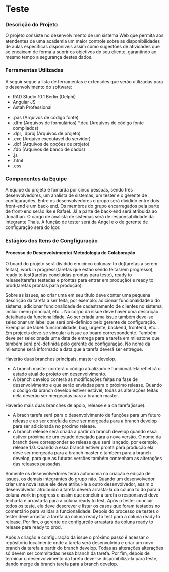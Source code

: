 # Teste #

### Descrição do Projeto ###

O projeto consiste no desenvolvimento de um sistema Web que permita aos atendentes de uma academia um maior controle sobre as disponibilidades de aulas específicas disponíveis assim como sugestões de atividades que se encaixam de forma a suprir os objetivos do seu cliente, garantindo ao mesmo tempo a segurança destes dados.

### Ferramentas Utilizadas ###

A seguir segue a lista de ferramentas e extensões que serão utilizadas para o desenvolvimento do software:

- RAD Studio 10.1 Berlin (Delphi)
- Angular JS
- Astah Professional

* .pas (Arquivos de código fonte)
* .dfm (Arquivos de formulários)
*.dcu (Arquivos de código fonte compilados)
* .dpr, .dproj (Arquivos de projeto)
* .exe (Arquivo executável do servidor)
* .dof (Arquivos de opções de projeto)
* .fdb (Arquivos de banco de dados)
* .js
* .html
* .css

### Componentes da Equipe ###

A equipe do projeto é fomarda por cinco pessoas, sendo três desenvolvedores, um analista de sistemas, um tester e o gerente de configurações. Entre os desenvolvedores o grupo será dividido entre dois front-end e um back-end. Os membros do grupo encarregados pela parte de front-end serão Ike e Rafael. Já a parte de back-end será atribuida ao Jonathan. O cargo de analista de sistemas será de responsabilidade da integrante Thais. A função de tester será da Angel e o de gerente de configuração será do Igor.

### Estágios dos Itens de Congfiguração ###

#### Processo de Desenvolvimento/ Metodologia de Colaboração ####

O board do projeto será dividido em cinco colunas: to do(tarefas a serem feitas), work in progress(tarefas que estão sendo feitas/em progresso), ready to test(tarefas concluídas prontas para teste), ready to release(tarefas testadas e prontas para entrar em produção) e ready to prod(tarefas prontas para produção). 

Sobre as issues, ao criar uma em seu título deve conter uma pequena descrição da tarefa a ser feita, por exemplo: adicionar funcionalidade x do sistema, adicionar funcionalidade de cadastramento de clientes no sistema, incluir menu principal, etc... No corpo da issue deve haver uma descrição detalhada da funcionalidade. Ao ser criada uma issue também deve-se selecionar um label que será pré-definido pelo gerente de configuração. Exemplos de label: funcionalidade, bug, urgente, backend, frontend, etc... Em projects deve-se vincular a issue ao board correspondente. Também deve ser selecionada uma data de entrega para a tarefa em milestone que também será pré-definida pelo gerente de configuração. No nome da milestone será informado a data que a tarefa deverá ser entregue.

Haverão duas branches principais, master e develop.
- A branch master conterá o código atualizado e funcional. Ela refletirá o estado atual do projeto em desenvolvimento.
- A branch develop conterá as modificações feitas na fase de desenvolvimento e que serão enviadas para o próximo release. Quando o código da branch develop estiver estável, todas as alterações feitas nela deverão ser mergeadas para a branch master.

Haverão mais duas branches de apoio, release e a da tarefa(issue).
- A brach tarefa será para o desenvolvimento de funções para um futuro release e ao ser concluida deve ser mergeada para a branch develop para ser adicionada no proximo release. 
- A branch release será criada a partir da branch develop quando essa estiver próxima de um estado desejado para a nova versão. O nome da branch deve corresponder ao release que será lançado, por exemplo, release 1.0. Quando a essa branch estiver pronta para produção ela deve ser mergeada para a branch master e também para a branch develop, para que as futuras versões também contenham as alterações das releases passadas.

Somente os desenvolvedores terão autonomia na criação e edição de issues, os demais integrantes do grupo não. Quando um desenvolvedor criar uma nova issue ele deve atribui-la a outro desenvolvedor, assim o desenvolvedor atruibuido a tarefa deverá arrasta-la da coluna to do para a coluna work in progress e assim que concluir a tarefa o responsavel deve fecha-la e arrasta-la para a coluna ready to test. Após o tester concluir todos os teste, ele deve descrever e listar os casos que foram testados no comentário para validar a funcionalidade. Depois do processo de testes o tester deve arrastar a tarefa da coluna ready to test para a coluna ready to release. Por fim, o gerente de configurção arrastará da coluna ready to release para ready to prod.

Após a criação e configuração da issue o próximo passo é acessar o repósitorio localmente onde a tarefa será desenvolvida e criar um novo branch da tarefa a partir do branch develop. Todas as alterações alterações só devem ser commitadas nessa branch da tarefa. Por fim, depois de terminar o desenvolvimento da tarefa deve-se disponibiliza-la para teste, dando merge da branch tarefa para a branch develop.

